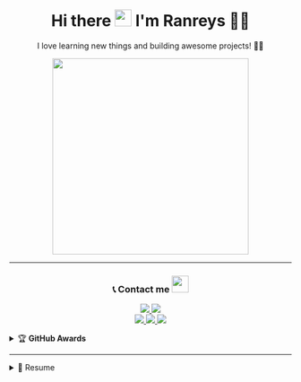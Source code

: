 <h1 align='center'>
  Hi there   <img src="https://media.giphy.com/media/hvRJCLFzcasrR4ia7z/giphy.gif" height="30"/>
 I'm Ranreys 👨‍💻
</h1>

<p align="center">
  I love learning new things and building awesome projects! 🚀✨
</p>

<!-- Anime! -->
<p align="center">
  <img src="https://files.catbox.moe/m36ool.gif" width="350px" />
</p>

---

<h3 align="center">
  📞 Contact me <img src="https://media0.giphy.com/media/v1.Y2lkPTZjMDliOTUydWQzeGZtamVsNXltdTI4MWRnMXJkbWtlY2Z1Znp1NWJyZ3Vpdzc4ZCZlcD12MV9pbnRlcm5hbF9naWZfYnlfaWQmY3Q9Zw/KpOqvmCFdNMhF0pQb7/giphy.gif" width="30px" />
</h3>
<p align="center">
  <a href="https://instagram.com/ainzy___">
    <img src="https://img.shields.io/badge/Instagram-E4405F?style=for-the-badge&logo=instagram&logoColor=white"/>
  </a>
  <a href="https://t.me/RafiAkhdan">
    <img src="https://img.shields.io/badge/Telegram-%230088cc.svg?&style=for-the-badge&logo=telegram&logoColor=white"/>
  </a> <br>
  <a href="https://youtu.be/Ranzreys">
    <img src="https://img.shields.io/badge/YouTube-Ranzreys-ff0000?style=for-the-badge&logo=youtube&logoColor=white"/>
  </a>
  <a href="https://github.com/ranreys">
    <img src="https://img.shields.io/badge/-GitHub-black?style=flat-square&logo=github"/>
  </a>
  <a href="https://komarev.com/ghpvc/?username=inirey&color=blue&style=flat-square&label=Profile+View">
    <img src="https://komarev.com/ghpvc/?username=ranreys&color=blue&style=flat-square&label=Profile+View"/>
  </a>
</p>


<details>
  <summary>🏆 <b>GitHub Awards</b></summary><br/>
  <p align="center">
    <img src="https://github-profile-trophy.vercel.app/?username=inirey&theme=onedark" />
  </p>
</details>

---

<details>
  <summary>📃 Resume</summary>


## Education

- 📖 **Informatics Management**\
📆 2025 - 2029\

###

<picture>
  <source media="(prefers-color-scheme: dark)" srcset="https://raw.githubusercontent.com/ranreys/ranreys/output/pacman-contribution-graph-dark.svg">
  <source media="(prefers-color-scheme: dark)" srcset="https://raw.githubusercontent.com/ranreys/ranreys/output/pacman-contribution-graph.svg">
  <img alt="pacman contribution graph" src="https://raw.githubusercontent.com/ranreys/ranreys/output/pacman-contribution-graph.svg">
</picture>

###

<img src="https://raw.githubusercontent.com/ranreys/ranreys/output/snake.svg" alt="snake animation" />

###
